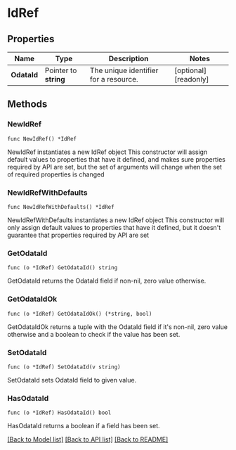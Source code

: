 # IdRef

## Properties

Name | Type | Description | Notes
------------ | ------------- | ------------- | -------------
**OdataId** | Pointer to **string** | The unique identifier for a resource. | [optional] [readonly] 

## Methods

### NewIdRef

`func NewIdRef() *IdRef`

NewIdRef instantiates a new IdRef object
This constructor will assign default values to properties that have it defined,
and makes sure properties required by API are set, but the set of arguments
will change when the set of required properties is changed

### NewIdRefWithDefaults

`func NewIdRefWithDefaults() *IdRef`

NewIdRefWithDefaults instantiates a new IdRef object
This constructor will only assign default values to properties that have it defined,
but it doesn't guarantee that properties required by API are set

### GetOdataId

`func (o *IdRef) GetOdataId() string`

GetOdataId returns the OdataId field if non-nil, zero value otherwise.

### GetOdataIdOk

`func (o *IdRef) GetOdataIdOk() (*string, bool)`

GetOdataIdOk returns a tuple with the OdataId field if it's non-nil, zero value otherwise
and a boolean to check if the value has been set.

### SetOdataId

`func (o *IdRef) SetOdataId(v string)`

SetOdataId sets OdataId field to given value.

### HasOdataId

`func (o *IdRef) HasOdataId() bool`

HasOdataId returns a boolean if a field has been set.


[[Back to Model list]](../README.md#documentation-for-models) [[Back to API list]](../README.md#documentation-for-api-endpoints) [[Back to README]](../README.md)



